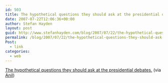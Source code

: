 ```yaml
---
id: 503
title: The hypothetical questions they should ask at the presidential debates.
date: 2007-07-22T12:06:36+00:00
author: Stefan Hayden
layout: post
guid: http://www.stefanhayden.com/blog/2007/07/22/the-hypothetical-questions-they-should-ask-at-the-presidential-debates/
permalink: /blog/2007/07/22/the-hypothetical-questions-they-should-ask-at-the-presidential-debates/
Post:
  - link
categories:
  - web
---
```

<a href="http://www.slate.com/id/2169275">The hypothetical questions they should ask at the presidential debates.</a> (via <a href="http://www.dashes.com/anil/">Anil</a>) 